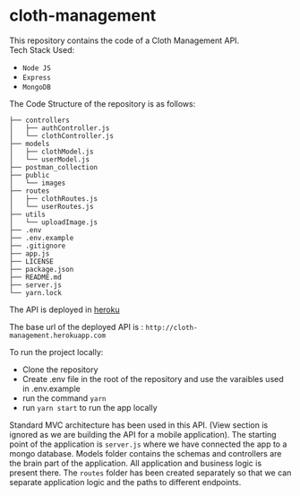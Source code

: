 # cloth-management

This repository contains the code of a Cloth Management API. <br/>
Tech Stack Used:

- `Node JS`
- `Express`
- `MongoDB`

The Code Structure of the repository is as follows:

```
├── controllers
│   ├── authController.js
│   └── clothController.js
├── models
│   ├── clothModel.js
│   └── userModel.js
├── postman_collection
├── public
│   └── images
├── routes
│   ├── clothRoutes.js
│   └── userRoutes.js
├── utils
│   └── uploadImage.js
├── .env
├── .env.example
├── .gitignore
├── app.js
├── LICENSE
├── package.json
├── README.md
├── server.js
└── yarn.lock

```

The API is deployed in [heroku](https://heroku.com)

The base url of the deployed API is : `http://cloth-management.herokuapp.com`

To run the project locally:

- Clone the repository
- Create .env file in the root of the repository and use the varaibles used in .env.example
- run the command `yarn`
- run `yarn start` to run the app locally

Standard MVC architecture has been used in this API. (View section is ignored as we are building the API for a mobile application).
The starting point of the application is `server.js` where we have connected the app to a mongo database.
Models folder contains the schemas and controllers are the brain part of the application.
All application and business logic is present there. The `routes` folder has been created separately
so that we can separate application logic and the paths to different endpoints.
